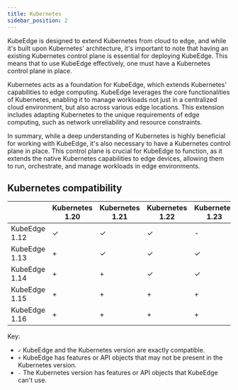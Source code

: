 ```yaml
---
title: Kubernetes
sidebar_position: 2
---
```


KubeEdge is designed to extend Kubernetes from cloud to edge, and while it's built upon Kubernetes' architecture, it's important to note that having an existing Kubernetes control plane is essential for deploying KubeEdge. This means that to use KubeEdge effectively, one must have a Kubernetes control plane in place.

Kubernetes acts as a foundation for KubeEdge, which extends Kubernetes' capabilities to edge computing. KubeEdge leverages the core functionalities of Kubernetes, enabling it to manage workloads not just in a centralized cloud environment, but also across various edge locations. This extension includes adapting Kubernetes to the unique requirements of edge computing, such as network unreliability and resource constraints.

In summary, while a deep understanding of Kubernetes is highly beneficial for working with KubeEdge, it's also necessary to have a Kubernetes control plane in place. This control plane is crucial for KubeEdge to function, as it extends the native Kubernetes capabilities to edge devices, allowing them to run, orchestrate, and manage workloads in edge environments.


## Kubernetes compatibility

|                        | Kubernetes 1.20 | Kubernetes 1.21 | Kubernetes 1.22 | Kubernetes 1.23 | Kubernetes 1.24 | Kubernetes 1.25 | Kubernetes 1.26 | Kubernetes 1.27 | 
|------------------------| --------------- | --------------- | --------------- | --------------- |-----------------| --------------- |-----------------| --------------- | 
| KubeEdge 1.12          | ✓               | ✓               | ✓               | -               | -               | -               | -               | -               |
| KubeEdge 1.13          | +               | ✓               | ✓               | ✓               | -               | -               | -               | -               | 
| KubeEdge 1.14          | +               | +               | ✓               | ✓               | ✓               | -               | -               | -               | 
| KubeEdge 1.15          | +               | +               | +               | +               | ✓               | ✓               | ✓               | -               | 
| KubeEdge 1.16          | +               | +               | +               | +               | +               | ✓               | ✓               | ✓               |

Key:
* `✓` KubeEdge and the Kubernetes version are exactly compatible.
* `+` KubeEdge has features or API objects that may not be present in the Kubernetes version.
* `-` The Kubernetes version has features or API objects that KubeEdge can't use.
